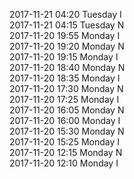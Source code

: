 2017-11-21 04:20 Tuesday  I  
2017-11-21 04:15 Tuesday  N  
2017-11-20 19:55 Monday  I  
2017-11-20 19:20 Monday  N  
2017-11-20 19:15 Monday  I  
2017-11-20 18:40 Monday  N  
2017-11-20 18:35 Monday  I  
2017-11-20 17:30 Monday  N  
2017-11-20 17:25 Monday  I  
2017-11-20 16:05 Monday  N  
2017-11-20 16:00 Monday  I  
2017-11-20 15:30 Monday  N  
2017-11-20 15:25 Monday  I  
2017-11-20 12:15 Monday  N  
2017-11-20 12:10 Monday  I  
